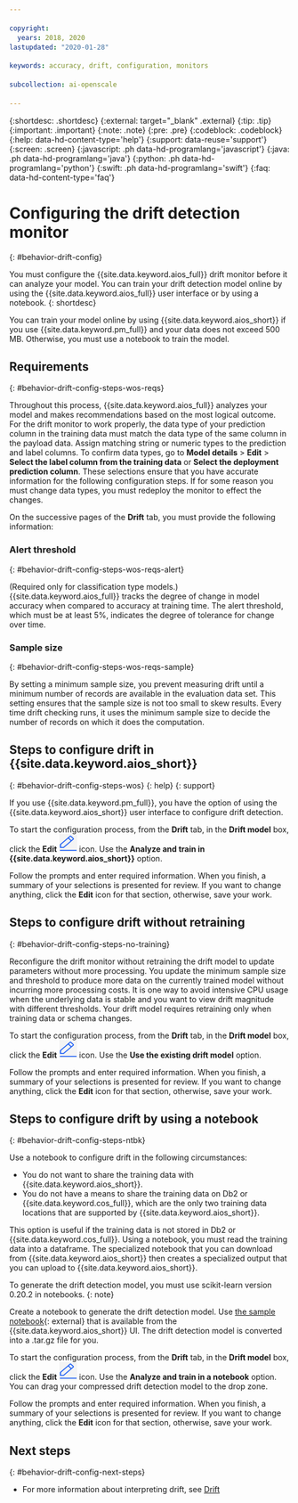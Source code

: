 ```yaml
---

copyright:
  years: 2018, 2020
lastupdated: "2020-01-28"

keywords: accuracy, drift, configuration, monitors

subcollection: ai-openscale

---
```


{:shortdesc: .shortdesc}
{:external: target="_blank" .external}
{:tip: .tip}
{:important: .important}
{:note: .note}
{:pre: .pre}
{:codeblock: .codeblock}
{:help: data-hd-content-type='help'}
{:support: data-reuse='support'}
{:screen: .screen}
{:javascript: .ph data-hd-programlang='javascript'}
{:java: .ph data-hd-programlang='java'}
{:python: .ph data-hd-programlang='python'}
{:swift: .ph data-hd-programlang='swift'}
{:faq: data-hd-content-type='faq'}

# Configuring the drift detection monitor
{: #behavior-drift-config}

You must configure the {{site.data.keyword.aios_full}} drift monitor before it can analyze your model. You can train your drift detection model online by using the {{site.data.keyword.aios_full}} user interface or by using a notebook.
{: shortdesc}

You can train your model online by using {{site.data.keyword.aios_short}}
if you use {{site.data.keyword.pm_full}} and your data does not exceed 500 MB. Otherwise, you must use a notebook to train the model.

## Requirements
{: #behavior-drift-config-steps-wos-reqs}

Throughout this process, {{site.data.keyword.aios_full}} analyzes your model and makes recommendations based on the most logical outcome. For the drift monitor to work properly, the data type of your prediction column in the training data must match the data type of the same column in the payload data. Assign matching string or numeric types to the prediction and label columns. To confirm data types, go to **Model details** > **Edit** > **Select the label column from the training data** or **Select the deployment prediction column**. These selections ensure that you have accurate information for the following configuration steps. If for some reason you must change data types, you must redeploy the monitor to effect the changes.

On the successive pages of the **Drift** tab, you must provide the following information:

### Alert threshold
{: #behavior-drift-config-steps-wos-reqs-alert}

(Required only for classification type models.) {{site.data.keyword.aios_full}} tracks the degree of change in model accuracy when compared to accuracy at training time. The alert threshold, which must be at least 5%, indicates the degree of tolerance for change over time.

### Sample size
{: #behavior-drift-config-steps-wos-reqs-sample}

By setting a minimum sample size, you prevent measuring drift until a minimum number of records are available in the evaluation data set. This setting ensures that the sample size is not too small to skew results. Every time drift checking runs, it uses the minimum sample size to decide the number of records on which it does the computation.

## Steps to configure drift in {{site.data.keyword.aios_short}}
{: #behavior-drift-config-steps-wos}
{: help} 
{: support}

If you use {{site.data.keyword.pm_full}}, you have the option of using the {{site.data.keyword.aios_short}} user interface to configure drift detection.

To start the configuration process, from the **Drift** tab, in the **Drift model** box, click the **Edit** ![The edit icon](images/wos-edit-icon.png) icon. Use the **Analyze and train in {{site.data.keyword.aios_short}}** option.

Follow the prompts and enter required information. When you finish, a summary of your selections is presented for review. If you want to change anything, click the **Edit** icon for that section, otherwise, save your work.



## Steps to configure drift without retraining
{: #behavior-drift-config-steps-no-training}

Reconfigure the drift monitor without retraining the drift model to update parameters without more processing. You update the minimum sample size and threshold to produce more data on the currently trained model without incurring more processing costs. It is one way to avoid intensive CPU usage when the underlying data is stable and you want to view drift magnitude with different thresholds. Your drift model requires retraining only when training data or schema changes.


To start the configuration process, from the **Drift** tab, in the **Drift model** box, click the **Edit** ![The edit icon](images/wos-edit-icon.png) icon. Use the **Use the existing drift model** option.

Follow the prompts and enter required information. When you finish, a summary of your selections is presented for review. If you want to change anything, click the **Edit** icon for that section, otherwise, save your work.


## Steps to configure drift by using a notebook
{: #behavior-drift-config-steps-ntbk}

Use a notebook to configure drift in the following circumstances:

- You do not want to share the training data with {{site.data.keyword.aios_short}}.
- You do not have a means to share the training data on Db2 or {{site.data.keyword.cos_full}}, which are the only two training data locations that are supported by {{site.data.keyword.aios_short}}. 

This option is useful if the training data is not stored in Db2 or {{site.data.keyword.cos_full}}. Using a notebook, you must read the training data into a dataframe. The specialized notebook that you can download from {{site.data.keyword.aios_short}} then creates a specialized output that you can upload to {{site.data.keyword.aios_short}}.

To generate the drift detection model, you must use scikit-learn version 0.20.2 in notebooks. 
{: note}

Create a notebook to generate the drift detection model. Use [the sample notebook](https://github.com/IBM-Watson/aios-data-distribution/blob/master/training_statistics_notebook.ipynb){: external} that is available from the {{site.data.keyword.aios_short}} UI. The drift detection model is converted into a .tar.gz file for you.

To start the configuration process, from the **Drift** tab, in the **Drift model** box, click the **Edit** ![The edit icon](images/wos-edit-icon.png) icon. Use the **Analyze and train in a notebook** option. You can drag your compressed drift detection model to the drop zone.

Follow the prompts and enter required information. When you finish, a summary of your selections is presented for review. If you want to change anything, click the **Edit** icon for that section, otherwise, save your work.



## Next steps
{: #behavior-drift-config-next-steps}

- For more information about interpreting drift, see [Drift](/docs/services/ai-openscale?topic=ai-openscale-behavior-drift-ovr)